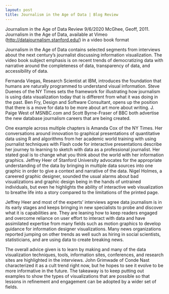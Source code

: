 ```yaml
---
layout: post
title: Journalism in the Age of Data | Blog Review
---
```


Journalism in the Age of Data Review
9/6/2020
McGhee, Geoff, 2011. Journalism in the Age of Data, available at Vimeo (http://datajournalism.stanford.edu/) in a video book format

Journalism in the Age of Data contains selected segments from interviews about the next century’s journalist discussing information visualization. The video book subject emphasis is on recent trends of democratizing data with narrative around the completeness of data, transparency of data, and accessibility of data.

Fernanda Viegas, Research Scientist at IBM, introduces the foundation that humans are naturally programmed to understand visual information. Steve Duenes of the NY Times sets the framework for illustrating how journalism is using data visualization today that is different from what it was doing in the past. Ben Fry, Design and Software Consultant, opens up the position that there is a move for data to be more about art more about writing.  J. Paige West of MSNBC.com and Scott Byrne-Fraser of BBC both advertise the new database journalism careers that are being created.

One example across multiple chapters is Amanda Cox of the NY Times. Her conversations around innovation to graphical presentations of quantitative data using R and algorithms from her academic world training with using journalist techniques with Flash code for interactive presentations describe her journey to learning to sketch with data as a professional journalist. Her stated goal is to change what you think about the world with her information graphics. Jeffrey Heer of Stanford University advocates for the appropriate understanding of the data by bringing in multiple data sources into one graphic in order to give a context and narrative of the data. Nigel Holmes, a careered graphic designer, sounded the usual alarms about bad visualizations and graphic design being in the hands of untrained individuals, but even he highlights the ability of interactive web visualization to breathe life into a story compared to the limitations of the printed page.

Jeffrey Heer and most of the experts’ interviews agree data journalism is in its early stages and keeps bringing in new specialists to probe and discover what it is capabilities are. They are leaning how to keep readers engaged and overcome reliance on user effort to interact with data and have assimilated expertise from many fields such as motion graphics to develop guidance for information designer visualizations. Many news organizations reported jumping on other trends as well such as hiring in social scientists, statisticians, and are using data to create breaking news. 

The overall advice given is to learn by making and many of the data visualization techniques, tools, information sites, conferences, and research sites are highlighted in the interviews.  John Grimwade of Conde Nast characterized it as a cult trend right now, but he hopes to see it evolve to be more informative in the future. The takeaway is to keep putting out examples to show the types of visualizations that are possible so that lessons in refinement and engagement can be adopted by a wider set of fields.
